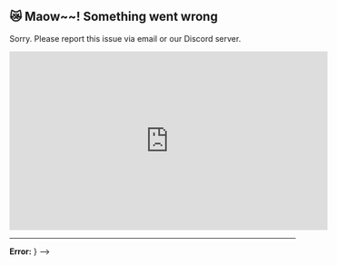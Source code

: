 [//]: # (Title: Error 500 - Stella Mod Docs)

## 😿 Maow~~! Something went wrong
<p>Sorry. Please report this issue via email or our Discord server.</p>

<iframe width="560" height="315" src="https://www.youtube-nocookie.com/embed/s1TsnnqgkoY?autoplay=1" title="YouTube video player" frameborder="0" allow="accelerometer; autoplay; clipboard-write; encrypted-media; gyroscope; picture-in-picture; web-share" allowfullscreen></iframe>

<hr>

<b>Error:</b> <!-- {{err} -->} -->